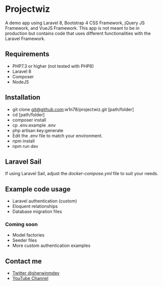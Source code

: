 # Projectwiz
A demo app using Laravel 8, Bootstrap 4 CSS Framework, jQuery JS Framework, and VueJS Framework. This app is not meant to be in production but contains code that uses different functionalities with the Laravel Framework. 

## Requirements
* PHP7.3 or higher (not tested with PHP8)
* Laravel 8
* Composer
* NodeJS

## Installation
* git clone git@github.com:w1n78/projectwiz.git [path/folder]
* cd [path/folder]
* composer install
* cp .env.example .env
* php artisan key:generate
* Edit the .env file to match your environment.
* npm install
* npm run dev

## Laravel Sail
If using Laravel Sail, adjust the *docker-compose.yml* file to suit your needs. 

## Example code usage
* Laravel authentication (custom)
* Eloquent relationships
* Database migration files

### Coming soon
* Model factories
* Seeder files
* More custom authentication examples

## Contact me
* [Twitter @sherwinmdev](https://twitter.com/sherwinmdev)
* [YouTube Channel](https://www.youtube.com/channel/UCxxfYRicpclvAjAveEgraYw)